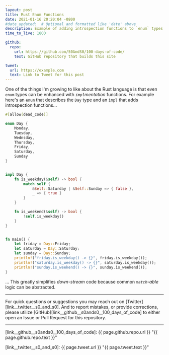 ```yaml
---
layout: post
title: Rust Enum Functions
date: 2021-01-16 20:20:04 -0800
#date_updated:  # Optional and formatted like 'date' above
description: Example of adding introspection functions to `enum` types
time_to_live: 1800

github:
  repo:
    url: https://github.com/S0AndS0/100-days-of-code/
    text: GitHub repository that builds this site

tweet:
  url: https://example.com
  text: Link to Tweet for this post
---
```




One of the things I'm growing to like about the Rust language is that even `enum` types can be enhanced with _`impl`mentation_ functions. For example here's an `enum` that describes the `Day` type and an `impl` that adds introspection functions...


```rust
#[allow(dead_code)]

enum Day {
    Monday,
    Tuesday,
    Wednsday,
    Thursday,
    Friday,
    Saturday,
    Sunday
}


impl Day {
    fn is_weekday(&self) -> bool {
        match self {
            &Self::Saturday | &Self::Sunday => { false },
            _ => { true }
        }
    }

    fn is_weekend(&self) -> bool {
        !self.is_weekday()
    }
}


fn main() {
    let friday = Day::Friday;
    let saturday = Day::Saturday;
    let sunday = Day::Sunday;
    println!("friday.is_weekday() -> {}", friday.is_weekday());
    println!("saturday.is_weekday() -> {}", saturday.is_weekday());
    println!("sunday.is_weekend() -> {}", sunday.is_weekend());
}
```


... This greatly simplifies _down-stream_ code because common _`match`-able_ logic can be abstracted.


---


For quick questions or suggestions you may reach out on [Twitter][link__twitter__s0_and_s0]. And to report mistakes, or provide corrections, please utilize [GitHub][link__github__s0ands0__100_days_of_code] to either open an Issue or Pull Request for this repository.


---



[link__github__s0ands0__100_days_of_code]: {{ page.github.repo.url }} "{{ page.github.repo.text }}"

[link__twitter__s0_and_s0]: {{ page.tweet.url }} "{{ page.tweet.text }}"

